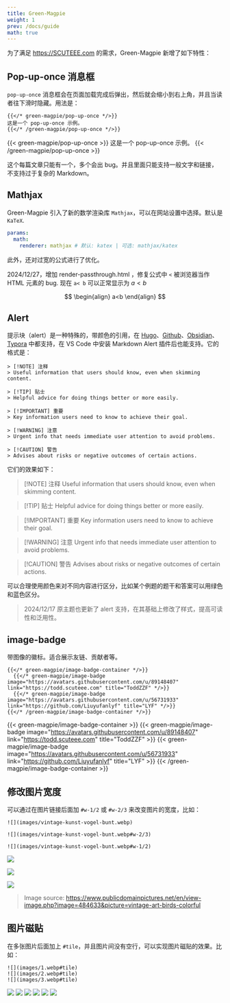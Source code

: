 ```yaml
---
title: Green-Magpie
weight: 1
prev: /docs/guide
math: true
---
```


为了满足 <https://SCUTEEE.com>  的需求，Green-Magpie 新增了如下特性：

## Pop-up-once 消息框

`pop-up-once` 消息框会在页面加载完成后弹出，然后就会缩小到右上角，并且当读者往下滑时隐藏。用法是：

```text {filename="Markdown"}
{{</* green-magpie/pop-up-once */>}}
这是一个 pop-up-once 示例。
{{</* /green-magpie/pop-up-once */>}}
```

{{< green-magpie/pop-up-once >}}
这是一个 pop-up-once 示例。
{{< /green-magpie/pop-up-once >}}

这个每篇文章只能有一个，多个会出 bug。并且里面只能支持一般文字和链接，不支持过于复杂的 Markdown。

## Mathjax

Green-Magpie 引入了新的数学渲染库 `Mathjax`，可以在网站设置中选择。默认是 `KaTeX`.

```yaml {filename="hugo.yaml"}
params:
  math:
    renderer: mathjax # 默认: katex | 可选: mathjax/katex
```

此外，还对过宽的公式进行了优化。

2024/12/27，增加 render-passthrough.html ，修复公式中 `<` 被浏览器当作 HTML 元素的 bug. 现在 `a< b` 可以正常显示为 $a< b$

$$
\begin{align}
a<b
\end{align}
$$

## Alert

提示块（alert）是一种特殊的，带颜色的引用，在 [Hugo](https://gohugo.io/render-hooks/blockquotes/#alerts)、[Github](https://docs.github.com/en/get-started/writing-on-github/getting-started-with-writing-and-formatting-on-github/basic-writing-and-formatting-syntax#alerts)、[Obsidian](https://help.obsidian.md/Editing+and+formatting/Callouts)、[Typora](https://support.typora.io/Markdown-Reference/#callouts--github-style-alerts) 中都支持，在 VS Code 中安装 Markdown Alert 插件后也能支持。它的格式是：

```text {filename="Markdown"}
> [!NOTE] 注释
> Useful information that users should know, even when skimming content.

> [!TIP] 贴士
> Helpful advice for doing things better or more easily.

> [!IMPORTANT] 重要
> Key information users need to know to achieve their goal.

> [!WARNING] 注意
> Urgent info that needs immediate user attention to avoid problems.

> [!CAUTION] 警告
> Advises about risks or negative outcomes of certain actions.
```

它们的效果如下：

> [!NOTE] 注释
> Useful information that users should know, even when skimming content.

> [!TIP] 贴士
> Helpful advice for doing things better or more easily.

> [!IMPORTANT] 重要
> Key information users need to know to achieve their goal.

> [!WARNING] 注意
> Urgent info that needs immediate user attention to avoid problems.

> [!CAUTION] 警告
> Advises about risks or negative outcomes of certain actions.

可以合理使用颜色来对不同内容进行区分，比如某个例题的题干和答案可以用绿色和蓝色区分。

> 2024/12/17 原主题也更新了 alert 支持，在其基础上修改了样式，提高可读性和泛用性。

## image-badge

带图像的徽标。适合展示友链、贡献者等。

```text {filename="Markdown"}
{{</* green-magpie/image-badge-container */>}}
  {{</* green-magpie/image-badge  image="https://avatars.githubusercontent.com/u/89148407" link="https://todd.scuteee.com" title="ToddZZF" */>}}
  {{</* green-magpie/image-badge  image="https://avatars.githubusercontent.com/u/56731933" link="https://github.com/Liuyufanlyf" title="LYF" */>}}
{{</* /green-magpie/image-badge-container */>}}
```

{{< green-magpie/image-badge-container >}}
  {{< green-magpie/image-badge  image="https://avatars.githubusercontent.com/u/89148407" link="https://todd.scuteee.com" title="ToddZZF" >}}
  {{< green-magpie/image-badge  image="https://avatars.githubusercontent.com/u/56731933" link="https://github.com/Liuyufanlyf" title="LYF" >}}
{{< /green-magpie/image-badge-container >}}

## 修改图片宽度

可以通过在图片链接后面加 `#w-1/2` 或 `#w-2/3` 来改变图片的宽度，比如：

```text {filename="Markdown"}
![](images/vintage-kunst-vogel-bunt.webp)

![](images/vintage-kunst-vogel-bunt.webp#w-2/3)

![](images/vintage-kunst-vogel-bunt.webp#w-1/2)
```

![](images/vintage-kunst-vogel-bunt.webp)

![](images/vintage-kunst-vogel-bunt.webp#w-2/3)

![](images/vintage-kunst-vogel-bunt.webp#w-1/2)

> Image source: <https://www.publicdomainpictures.net/en/view-image.php?image=484633&picture=vintage-art-birds-colorful>

## 图片磁贴

在多张图片后面加上 `#tile`，并且图片间没有空行，可以实现图片磁贴的效果。比如：

```text {filename="Markdown"}
![](images/1.webp#tile)
![](images/2.webp#tile)
![](images/3.webp#tile)
```

![](images/1.webp#tile)
![](images/2.webp#tile)
![](images/3.webp#tile)
![](images/1.webp#tile)
![](images/2.webp#tile)
![](images/3.webp#tile)